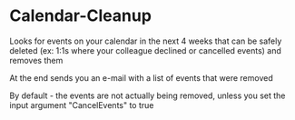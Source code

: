 # Calendar-Cleanup

Looks for events on your calendar in the next 4 weeks that can be safely deleted (ex: 1:1s where your colleague declined or cancelled events) and removes them

At the end sends you an e-mail with a list of events that were removed

By default - the events are not actually being removed, unless you set the input argument "CancelEvents" to true
